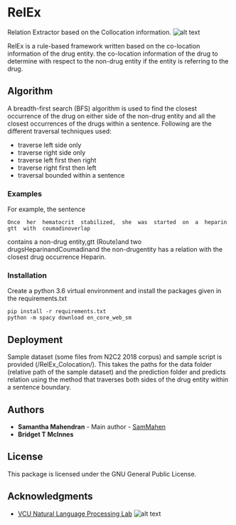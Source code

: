 # RelEx

Relation Extractor based on the Collocation information.
![alt text](https://nlp.cs.vcu.edu/images/Edit_NanomedicineDatabase.png "Nanoinformatics")

RelEx is a rule-based framework written based on the co-location information of the drug entity. the co-location information of the drug to determine with respect to the non-drug entity if the entity is referring to the drug. 

## Algorithm

A breadth-first search (BFS) algorithm is used to find the closest occurrence of the drug on either side of the non-drug entity and all the closest occurrences of the drugs within a sentence. 
Following are the different traversal techniques used: 
- traverse left side only 
- traverse right side only
- traverse left first then right 
- traverse right first then left
- traversal bounded within a sentence

### Examples

For example, the sentence
```
Once  her  hematocrit  stabilized,  she  was  started  on  a  heparin  gtt  with  coumadinoverlap
```
contains a non-drug entity,gtt  (Route)and two drugsHeparinandCoumadinand the non-drugentity has a relation with the closest drug occurrence Heparin.

### Installation

Create a python 3.6 virtual environment and install the packages given in the requirements.txt

```
pip install -r requirements.txt
python -m spacy download en_core_web_sm
```
## Deployment

Sample dataset (some files from N2C2 2018 corpus) and sample script is provided (/RelEx_Colocation/). This takes the paths for the data folder (relative path of the sample dataset) and the prediction folder and predicts relation using the method that traverses both sides of the drug entity within a sentence boundary.

## Authors

* **Samantha Mahendran** - Main author - [SamMahen](https://github.com/SamMahen)
* **Bridget T McInnes**

## License

This package is licensed under the GNU General Public License.

## Acknowledgments
- [VCU Natural Language Processing Lab](https://nlp.cs.vcu.edu/)     ![alt text](https://nlp.cs.vcu.edu/images/vcu_head_logo "VCU")
